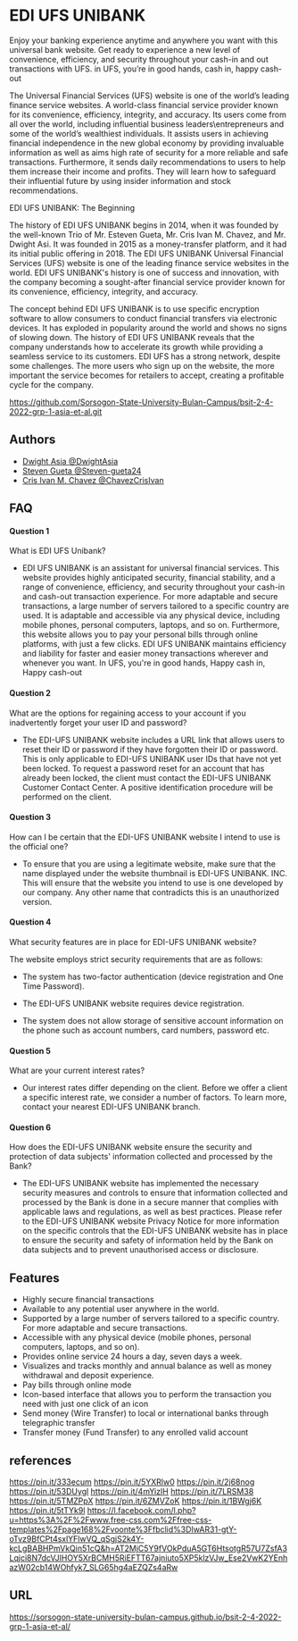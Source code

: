 
# EDI UFS UNIBANK 

Enjoy your banking experience anytime and anywhere you want with this universal bank website. Get ready to experience a new level of convenience, efficiency, and security throughout your cash-in and out transactions with UFS. in UFS, you’re in good hands, cash in, happy cash-out

The Universal Financial Services (UFS) website is one of the world’s leading finance service websites. A world-class financial service provider known for its convenience, efficiency, integrity, and accuracy. Its users come from all over the world, including influential business leaders\entrepreneurs and some of the world’s wealthiest individuals. It assists users in achieving financial independence in the new global economy by providing invaluable information as well as aims high rate of security for a more reliable and safe transactions. Furthermore, it sends daily recommendations to users to help them increase their income and profits. They will learn how to safeguard their influential future by using insider information and stock recommendations.  

EDI UFS UNIBANK: The Beginning

The history of EDI UFS UNIBANK begins in 2014, when it was founded by the well-known Trio of Mr. Esteven Gueta, Mr. Cris Ivan M. Chavez, and Mr. Dwight Asi. It was founded in 2015 as a money-transfer platform, and it had its initial public offering in 2018. The EDI UFS UNIBANK Universal Financial Services (UFS) website is one of the leading finance service websites in the world. EDI UFS UNIBANK's history is one of success and innovation, with the company becoming a sought-after financial service provider known for its convenience, efficiency, integrity, and accuracy.

The concept behind EDI UFS UNIBANK is to use specific encryption software to allow consumers to conduct financial transfers via electronic devices. It has exploded in popularity around the world and shows no signs of slowing down. The history of EDI UFS UNIBANK reveals that the company understands how to accelerate its growth while providing a seamless service to its customers. EDI UFS has a strong network, despite some challenges. The more users who sign up on the website, the more important the service becomes for retailers to accept, creating a profitable cycle for the company.













https://github.com/Sorsogon-State-University-Bulan-Campus/bsit-2-4-2022-grp-1-asia-et-al.git

## Authors

 - [Dwight Asia @DwightAsia](https://github.com/DwightAsia/it211.git)
 - [Steven Gueta @Steven-gueta24](https://github.com/@Steven-gueta24)
 - [Cris Ivan M. Chavez @ChavezCrisIvan](https://github.com/@ChavezCrisIvan)


## FAQ

#### Question 1
What is EDI UFS Unibank?

- EDI UFS UNIBANK is an assistant for universal financial services. This website provides highly anticipated security, financial stability, and a range of convenience, efficiency, and security throughout your cash-in and cash-out transaction experience. For more adaptable and secure transactions, a large number of servers tailored to a specific country are used. It is adaptable and accessible via any physical device, including mobile phones, personal computers, laptops, and so on. Furthermore, this website allows you to pay your personal bills through online platforms, with just a few clicks. EDI UFS UNIBANK maintains efficiency and liability for faster and easier money transactions wherever and whenever you want. In UFS, you're in good hands, Happy cash in, Happy cash-out 

#### Question 2
What are the options for regaining access to your account if you inadvertently forget your user ID and password?

- The EDI-UFS UNIBANK website includes a URL link that allows users to reset their ID or password if they have forgotten their ID or password. This is only applicable to EDI-UFS UNIBANK user IDs that have not yet been locked. To request a password reset for an account that has already been locked, the client must contact the EDI-UFS UNIBANK Customer Contact Center. A positive identification procedure will be performed on the client.
#### Question 3
How can I be certain that the EDI-UFS UNIBANK website I intend to use is the official one?
- To ensure that you are using a legitimate website, make sure that the name displayed under the website thumbnail is EDI-UFS UNIBANK. INC. This will ensure that the website you intend to use is one developed by our company. Any other name that contradicts this is an unauthorized version.

#### Question 4
What security features are in place for EDI-UFS UNIBANK website?

The website employs strict security requirements that are as follows:


- The system has two-factor authentication (device registration and One Time Password).

- The EDI-UFS UNIBANK website requires device registration.

- The system does not allow storage of sensitive account information on the phone such as account numbers, card numbers, password etc.

#### Question 5
What are your current interest rates?

- Our interest rates differ depending on the client. Before we offer a client a specific interest rate, we consider a number of factors. To learn more, contact your nearest EDI-UFS UNIBANK branch.

#### Question 6
How does the EDI-UFS UNIBANK website ensure the security and protection of data subjects' information collected and processed by the Bank?

- The EDI-UFS UNIBANK website has implemented the necessary security measures and controls to ensure that information collected and processed by the Bank is done in a secure manner that complies with applicable laws and regulations, as well as best practices. Please refer to the EDI-UFS UNIBANK website Privacy Notice for more information on the specific controls that the EDI-UFS UNIBANK website has in place to ensure the security and safety of information held by the Bank on data subjects and to prevent unauthorised access or disclosure.

## Features


- Highly secure financial transactions
- Available to any potential user anywhere in the world.
- Supported by a large number of servers tailored to a specific country. For more adaptable and secure transactions.
- Accessible with any physical device (mobile phones, personal computers, laptops, and so on).
- Provides online service 24 hours a day, seven days a week.
- Visualizes and tracks monthly and annual balance as well as money withdrawal and deposit experience. 
- Pay bills through online mode
- Icon-based interface that allows you to perform the transaction you need with just one click of an icon
- Send money (Wire Transfer) to local or international banks through telegraphic transfer
- Transfer money (Fund Transfer) to any enrolled valid account

## references
https://pin.it/333ecum
https://pin.it/5YXRlw0
https://pin.it/2j68nog
https://pin.it/53DUygl
https://pin.it/4mYizIH
https://pin.it/7LRSM38
https://pin.it/5TMZPpX
https://pin.it/6ZMVZoK
https://pin.it/1BWgj6K
https://pin.it/5tTYk9l
https://l.facebook.com/l.php?u=https%3A%2F%2Fwww.free-css.com%2Ffree-css-templates%2Fpage168%2Fvoonte%3Ffbclid%3DIwAR31-gtY-oTvz9BfCPt4sxlYFlwVQ_qSgjS2k4Y-kcLgBABHPmVkQin51cQ&h=AT2MjC5Y9fVOkPduA5GT6HtsotgR57U7ZsfA3Lqjci8N7dcVJlHOY5XrBCMH5RiEFTT67ajniuto5XP5klzVJw_Ese2VwK2YEnhazW02cb14WOhfyk7_SLG65hg4aEZQZs4aRw

## URL
https://sorsogon-state-university-bulan-campus.github.io/bsit-2-4-2022-grp-1-asia-et-al/